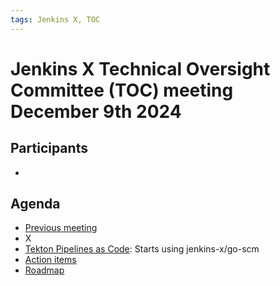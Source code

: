 ```yaml
---
tags: Jenkins X, TOC
---
```

# Jenkins X Technical Oversight Committee (TOC) meeting December 9th 2024

## Participants

-  <fill in>

## Agenda

- [Previous meeting](2024-10-16.md)
- X
- [Tekton Pipelines as Code](https://github.com/openshift-pipelines/pipelines-as-code): Starts using jenkins-x/go-scm
- [Action items](https://github.com/orgs/jenkins-x/projects/21/views/1)
- [Roadmap](https://github.com/orgs/jenkins-x/projects/23/views/1)
